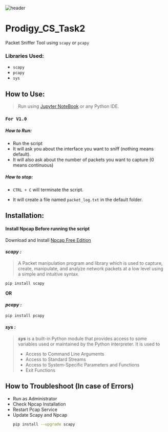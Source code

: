 ![header](https://capsule-render.vercel.app/api?type=slice&height=300&color=gradient&customColorList=0,2,2,5,4,6,8,10,12,14,16,20,30&text=Packet%20Sniffer%20Tool&fontSize=50&fontAlign=54&rotate=19&fontAlignY=45&textBg=false&animation=twinkling)
# Prodigy_CS_Task2
Packet Sniffer Tool using `scapy` or `pcapy`

### Libraries Used:
+ `scapy`
+ `pcapy`
+ `sys`

## How to Use:
> Run using [Jupyter NoteBook](https://jupyter.org/) or any Python IDE.  

### `For V1.0`

##### How to Run:
+ Run the script
+ It will ask you about the interface you want to sniff (nothing means default).
+ It will also ask about the number of packets you want to capture (0 means continuous)
  
##### How to stop:
+ `CTRL + C` will terminate the script.

+ It will create a file named `packet_log.txt` in the default folder.

## Installation:

#### **Install Npcap Before running the script**
Download and Install [Npcap Free Edition](https://npcap.com/#download) 

#### ***scapy :***
> A Packet manipulation program and library which is used to capture, create, manipulate, and analyze network packets at a low level using a simple and intuitive syntax.
```bash
pip install scapy
```
**OR**
#### ***pcapy :***

```bash
pip install pcapy
```
#### ***sys :***
> ***sys*** is a built-in Python module that provides access to some variables used or maintained by the Python interpreter. It is used to 
> + Access to Command Line Arguments
> + Access to Standard Streams
> + Access to System-Specific Parameters and Functions 
> + Exit Functions

## How to Troubleshoot (In case of Errors)

+ Run as Administrator
+ Check Npcap Installation
+ Restart Pcap Service
+ Update Scapy and Npcap
  ```bash
  pip install --upgrade scapy
  ```
